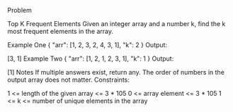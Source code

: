 Problem
  
Top K Frequent Elements
Given an integer array and a number k, find the k most frequent elements in the array.

Example One
{
"arr": [1, 2, 3, 2, 4, 3, 1],
"k": 2
}
Output:

[3, 1]
Example Two
{
"arr": [1, 2, 1, 2, 3, 1],
"k": 1
}
Output:

[1]
Notes
If multiple answers exist, return any.
The order of numbers in the output array does not matter.
Constraints:

1 <= length of the given array <= 3 * 105
0 <= array element <= 3 * 105
1 <= k <= number of unique elements in the array
